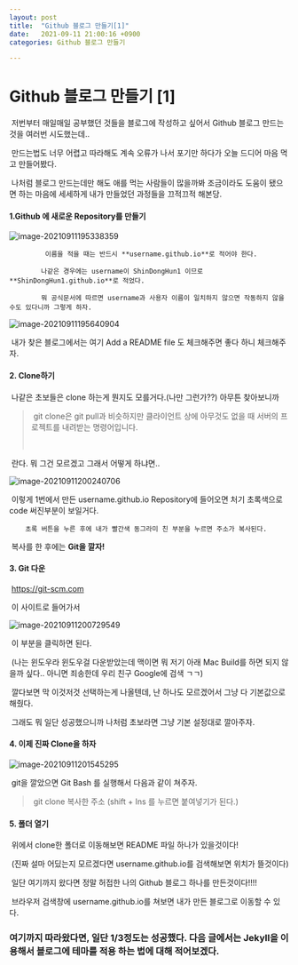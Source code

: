 ```yaml
---
layout: post
title:  "Github 블로그 만들기[1]"
date:   2021-09-11 21:00:16 +0900
categories: Github 블로그 만들기

---
```


# 					**Github 블로그 만들기 [1]**



​			 저번부터 매일매일 공부했던 것들을 블로그에 작성하고 싶어서 Github 블로그 만드는것을 여러번 시도했는데.. 

​			만드는법도 너무 어렵고 따라해도 계속 오류가 나서 포기만 하다가 오늘 드디어 마음 먹고 만들어봤다.

​			나처럼 블로그 만드는데만 해도 애를 먹는 사람들이 많을까봐 조금이라도 도움이 됐으면 하는 마음에 세세하게 	내가 만들었던 과정들을 끄적끄적 해본당.





####  		1.Github 에 새로운 Repository를 만들기

![image-20210911195338359](C:/Users/user/ShinDongHun1.github.io/image/image-20210911195338359-16313617584695.png)

 			 이름을 적을 때는 반드시 **username.github.io**로 적어야 한다.  

 			나같은 경우에는 username이 ShinDongHun1 이므로 **ShinDongHun1.github.io**로 적었다.

 			뭐 공식문서에 따르면 username과 사용자 이름이 일치하지 않으면 작동하지 않을수도 있다니까 그렇게 하자.



 ![image-20210911195640904](C:/Users/user/ShinDongHun1.github.io/image/image-20210911195640904.png)

​			 내가 찾은 블로그에서는 여기 Add a README file 도 체크해주면 좋다 하니 체크해주자.





####  		2. **Clone하기**

​		나같은 초보들은 clone 하는게 뭔지도 모를거다.(나만 그런가??) 아무튼 찾아보니까 

> ​		git clone은 git pull과 비슷하지만 클라이언트 상에 아무것도 없을 때 서버의 프로젝트를 내려받는 명령어입니다.
>
> ​		

​		란다. 뭐 그건 모르겠고 그래서 어떻게 하냐면..



![image-20210911200240706](C:/Users/user/ShinDongHun1.github.io/image/image-20210911200240706.png)

​		  이렇게 1번에서 만든 username.github.io Repository에 들어오면 처기 초록색으로 code 써진부분이 보일거다.

 		초록 버튼을 누른 후에 내가 빨간색 동그라미 친 부분을 누르면 주소가 복사된다. 

​		복사를 한 후에는 **Git을 깔자!**  



#### 		3. Git 다운

​			https://git-scm.com 

​			이 사이트로 들어가서

![image-20210911200729549](C:/Users/user/ShinDongHun1.github.io/image/image-20210911200729549.png)

​			 이 부분을 클릭하면 된다. 

​			(나는 윈도우라 윈도우걸 다운받았는데 맥이면 뭐 저기 아래 Mac Build를 하면 되지 않을까 싶다.. 아니면 죄송한데 우리 친구 Google에 검색 ㄱㄱ)

​			깔다보면 막 이것저것 선택하는게 나올텐데, 난 하나도 모르겠어서 그냥 다 기본값으로 해줬다.

​			그래도 뭐 일단 성공했으니까 나처럼 초보라면 그냥 기본 설정대로 깔아주자.



#### 		4. 이제 진짜 Clone을 하자



![image-20210911201545295](C:/Users/user/ShinDongHun1.github.io/image/image-20210911201545295.png)



​			  git을 깔았으면 Git Bash 를 실행해서 다음과 같이 쳐주자. 



> ​					git clone 복사한 주소 (shift + Ins 를 누르면 붙여넣기가 된다.)



#### 		5. 폴더 열기

​			 위에서 clone한 폴더로 이동해보면 README 파일 하나가 있을것이다!

​			(진짜 설마 어딨는지 모르겠다면 username.github.io를 검색해보면 위치가 뜰것이다)

​			일단 여기까지 왔다면 정말 허접한 나의  Github 블로그 하나를 만든것이다!!!!

​			브라우저 검색창에 username.github.io를 쳐보면 내가 만든 블로그로 이동할 수 있다.



### 	여기까지 따라왔다면, 일단 1/3정도는 성공했다. 다음 글에서는 Jekyll을 이용해서 블로그에 테마를 적용	하는 법에 대해 적어보겠다.